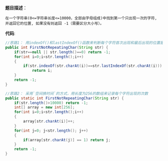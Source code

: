 **题目描述**：

    在一个字符串(0<=字符串长度<=10000，全部由字母组成)中找到第一个只出现一次的字符,
    并返回它的位置, 如果没有则返回 -1（需要区分大小写）。
    
**代码**:
```Java
//思路1： 用indexOf()和lastIndexOf()函数来判断每个字符首次出现和最后出现的位置是否一样，一样则表示出现一次
public int FirstNotRepeatingChar(String str) {
    if(str==null || str.length()==0) return -1;
    for(int i=0;i<str.length();i++)
    {
        if(str.indexOf(str.charAt(i))==str.lastIndexOf(str.charAt(i)))
            return i;
    }
    return -1;
}
```
```Java
//思路2： 采用`空间换时间`的方式，用长度为256的数组来记录每个字符出现的次数
public static int FirstNotRepeatingChar(String str) {
    if(str.length()>10000) return -1;
    int[] array = new int[256];
    for(int i=0;i<str.length();i++)
    {
        array[str.charAt(i)]++;
    }
    for(int j=0; j<str.length(); j++)
    {
        if(array[str.charAt(j)] == 1) return j;
    }
    return -1;
}
```
